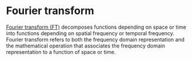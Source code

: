 # Fourier transform

[Fourier transform (FT)](https://en.wikipedia.org/wiki/Fourier_transform) decomposes functions depending on space or time into functions depending on spatial frequency or temporal frequency. Fourier transform refers to both the frequency domain representation and the mathematical operation that associates the frequency domain representation to a function of space or time.

